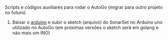 Scripts e códigos auxiliares para rodar o AutoGo (migrar para outro projeto no futuro)

  1. Baixar o [arduino](https://www.arduino.cc/) e subir o sketch (arquivo) do SonarSet no Arduino uno utilizado no AutoGo (em próximas versões o sketch será em golang e não mais um INO)